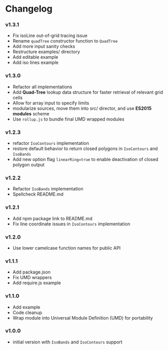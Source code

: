 # Changelog

### v1.3.1
- Fix isoLine out-of-grid tracing issue
- Rename `quadTree` constructor function to `QuadTree`
- Add more input sanity checks
- Restructure examples/ directory
- Add editable example
- Add iso lines example


### v1.3.0
- Refactor all implementations
- Add **Quad-Tree** lookup data structure for faster retrieval of relevant grid cells
- Allow for array input to specify limits
- modularize sources, move them into src/ director, and use **ES2015 modules** scheme
- Use `rollup.js` to bundle final UMD wrapped modules


### v1.2.3
- refactor `IsoContours` implementation
- restore default behavior to return closed polygons in `IsoContours` and `IsoBands`
- Add new option flag `linearRing=true` to enable deactivation of closed polygon output


### v1.2.2
- Refactor `IsoBands` implementation
- Spellcheck README.md


### v1.2.1
- Add npm package link to README.md
- Fix line coordinate issues in `IsoContours` implementation


### v1.2.0
- Use lower camelcase function names for public API


### v1.1.1
- Add package.json
- Fix UMD wrappers
- Add require.js example


### v1.1.0
- Add example 
- Code cleanup
- Wrap module into Universal Module Definition (UMD) for portability


### v1.0.0
- initial version with `IsoBands` and `IsoContours` support
